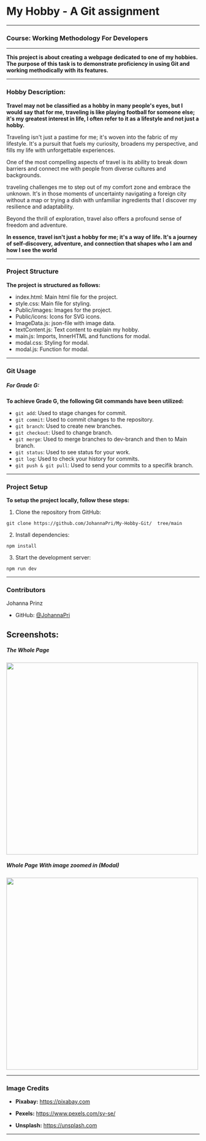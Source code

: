# My Hobby - A Git assignment

---

### Course: Working Methodology For Developers

---

**This project is about creating a webpage dedicated to one of my hobbies. The purpose of this task is to demonstrate proficiency in using Git and working methodically with its features.**

---

### Hobby Description:

**Travel may not be classified as a hobby in many people's eyes, but I would say that for me, traveling is like playing football for someone else; it's my greatest interest in life, I often refer to it as a lifestyle and not just a hobby.**

Traveling isn't just a pastime for me; it's woven into the fabric of 
my lifestyle. It's a pursuit that fuels my curiosity, broadens my perspective, and fills my life with unforgettable experiences.

One of the most compelling aspects of travel is its ability to 
break down barriers and connect me with people from diverse cultures 
and backgrounds.

traveling challenges me to step out of my comfort zone and embrace 
the unknown. It's in those moments of uncertainty navigating a foreign city without a map or trying a dish with unfamiliar ingredients that I discover my resilience and adaptability.

Beyond the thrill of exploration, travel also offers a profound sense 
of freedom and adventure.

**In essence, travel isn't just a hobby for me; it's a way of life.
It's a journey of self-discovery, adventure, and connection that shapes who I am and how I see the world**

---

### Project Structure

**The project is structured as follows:**

- index.html: Main html file for the project. 
- style.css: Main file for styling. 
- Public/images: Images for the project. 
- Public/icons: Icons for SVG icons.
- ImageData.js: json-file with image data. 
- textContent.js: Text content to explain my hobby.
- main.js: Imports, InnerHTML and functions for modal.
- modal.css: Styling for modal.
- modal.js: Function for modal. 

---

### Git Usage

##### For Grade G:

**To achieve Grade G, the following Git commands have been utilized:**

- `git add`: Used to stage changes for commit.
- `git commit`: Used to commit changes to the repository.
- `git branch`: Used to create new branches.
- `git checkout`: Used to change branch.
- `git merge`: Used to merge branches to dev-branch and then to Main branch. 
- `git status`: Used to see status for your work.
- `git log`: Used to check your history for commits.
- `git push & git pull`: Used to send your commits to a specifik branch.

---

### Project Setup

**To setup the project locally, follow these steps:**

1. Clone the repository from GitHub:

`git clone https://github.com/JohannaPri/My-Hobby-Git/  tree/main`

2. Install dependencies:

`npm install`

3. Start the development server:

`npm run dev`

---

### Contributors

Johanna Prinz 
- GitHub: [@JohannaPri](https://github.com/JohannaPri)

## Screenshots:

##### The Whole Page
<img width=500px src="screenshots/whole-page.jpg">

##### Whole Page With image zoomed in (Modal)
<img width=500px src="screenshots/whole-page-modal.jpg">

---

### Image Credits

- **Pixabay:** https://pixabay.com

- **Pexels:** https://www.pexels.com/sv-se/

- **Unsplash:** https://unsplash.com

---

